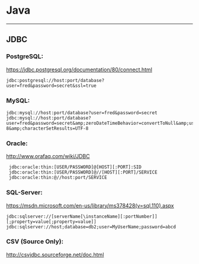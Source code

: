 # Java

---

## JDBC

### PostgreSQL:
<https://jdbc.postgresql.org/documentation/80/connect.html>
```
jdbc:postgresql://host:port/database?user=fred&password=secret&ssl=true
```

### MySQL:

```
jdbc:mysql://host:port/database?user=fred&password=secret
jdbc:mysql://host:port/database?user=fred&password=secret&amp;zeroDateTimeBehavior=convertToNull&amp;useUnicode=true&amp;dontTrackOpenResources=true&amp;autoReconnect=true&amp;characterEncoding=UTF-8&amp;characterSetResults=UTF-8
```

### Oracle:
<http://www.orafaq.com/wiki/JDBC>
```
 jdbc:oracle:thin:[USER/PASSWORD]@[HOST][:PORT]:SID
 jdbc:oracle:thin:[USER/PASSWORD]@//[HOST][:PORT]/SERVICE
 jdbc:oracle:thin:@//host:port/SERVICE
```

### SQL-Server:
<https://msdn.microsoft.com/en-us/library/ms378428(v=sql.110).aspx>
```
jdbc:sqlserver://[serverName[\instanceName][:portNumber]][;property=value[;property=value]]
jdbc:sqlserver://host;database=db2;user=MyUserName;password=abcd
```

### CSV (Source Only):
<http://csvjdbc.sourceforge.net/doc.html>
